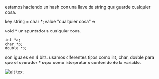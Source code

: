 estamos haciendo un hash con una llave de string que guarde cualquier cosa.

key string = char *;
value "cualquier cosa" =>

void * un apuntador a cualquier cosa.
```
int *a;
char *p;
double *p;
```
son iguales en 4 bits.
usamos diferentes tipos como int, char, double para que el operador * sepa como interpretar e contenido de la variable.



![alt text](https://i.imgur.com/LTKodle.png "Logo Title Text 1")

